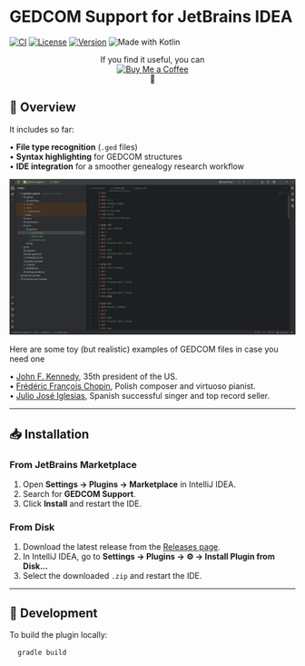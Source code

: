 # GEDCOM Support for JetBrains IDEA

[![CI](https://github.com/drexa1/gedcom-support/actions/workflows/release.yaml/badge.svg)](https://github.com/drexa1/gedcom-support/actions)
[![License](https://img.shields.io/github/license/drexa1/gedcom-support.svg)](LICENSE)
[![Version](https://img.shields.io/jetbrains/plugin/v/12345.svg)](https://plugins.jetbrains.com/plugin/12345-gedcom-support)
![Made with Kotlin](https://img.shields.io/badge/made%20with-Kotlin-1f425f.svg)

<p align="center">
  <span>If you find it useful, you can</span><br>
  <a href="https://buymeacoffee.com/yourusername" target="_blank">
    <img src="https://buymeacoffee.com/assets/img/custom_images/yellow_img.png" alt="Buy Me a Coffee" style="height:40px;">
  </a><br>
  🤗
</p>

## 📄 Overview

It includes so far:  

• **File type recognition** (`.ged` files)  
• **Syntax highlighting** for GEDCOM structures  
• **IDE integration** for a smoother genealogy research workflow

<img src="docs/img/screenshot.png" alt="GEDCOM Support highlighting" width="800">

Here are some toy (but realistic) examples of GEDCOM files in case you need one  

• [John F. Kennedy](docs/gedcom/kennedy.ged), 35th president of the US.  
• [Frédéric François Chopin](docs/gedcom/chopin.ged), Polish composer and virtuoso pianist.  
• [Julio José Iglesias](docs/gedcom/iglesias.ged), Spanish successful singer and top record seller.  

---

## 📥 Installation

### From JetBrains Marketplace
1. Open **Settings → Plugins → Marketplace** in IntelliJ IDEA.
2. Search for **GEDCOM Support**.
3. Click **Install** and restart the IDE.

### From Disk
1. Download the latest release from the [Releases page](https://github.com/drexa1/gedcom-support/releases).
2. In IntelliJ IDEA, go to **Settings → Plugins → ⚙ → Install Plugin from Disk...**
3. Select the downloaded `.zip` and restart the IDE.

---

## 🔧 Development

To build the plugin locally:

```bash
  gradle build
```
